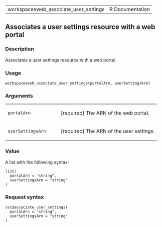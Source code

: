<table style="width: 100%;">
<tbody>
<tr class="odd">
<td>workspacesweb_associate_user_settings</td>
<td style="text-align: right;">R Documentation</td>
</tr>
</tbody>
</table>

## Associates a user settings resource with a web portal

### Description

Associates a user settings resource with a web portal.

### Usage

    workspacesweb_associate_user_settings(portalArn, userSettingsArn)

### Arguments

<table>
<colgroup>
<col style="width: 35%" />
<col style="width: 65%" />
</colgroup>
<tbody>
<tr class="odd">
<td><code
id="workspacesweb_associate_user_settings_:_portalArn">portalArn</code></td>
<td><p>[required] The ARN of the web portal.</p></td>
</tr>
<tr class="even">
<td><code
id="workspacesweb_associate_user_settings_:_userSettingsArn">userSettingsArn</code></td>
<td><p>[required] The ARN of the user settings.</p></td>
</tr>
</tbody>
</table>

### Value

A list with the following syntax:

    list(
      portalArn = "string",
      userSettingsArn = "string"
    )

### Request syntax

    svc$associate_user_settings(
      portalArn = "string",
      userSettingsArn = "string"
    )
